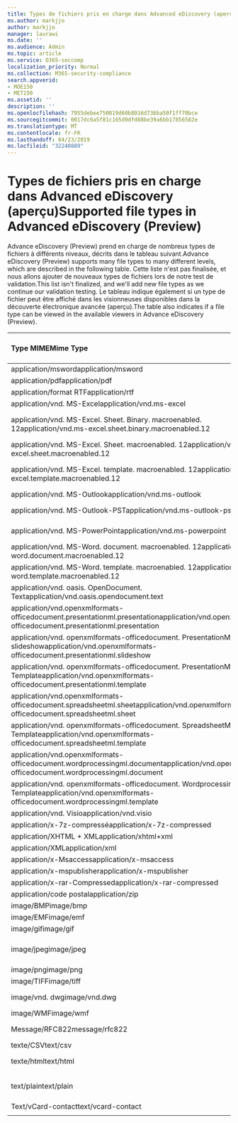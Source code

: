 ```yaml
---
title: Types de fichiers pris en charge dans Advanced eDiscovery (aperçu)
ms.author: markjjo
author: markjjo
manager: laurawi
ms.date: ''
ms.audience: Admin
ms.topic: article
ms.service: O365-seccomp
localization_priority: Normal
ms.collection: M365-security-compliance
search.appverid:
- MOE150
- MET150
ms.assetid: ''
description: ''
ms.openlocfilehash: 7955debee750019d60b8016d736ba50f1ff70bce
ms.sourcegitcommit: 0017dc6a5f81c165d9dfd88be39a6bb17856582e
ms.translationtype: MT
ms.contentlocale: fr-FR
ms.lasthandoff: 04/23/2019
ms.locfileid: "32240889"
---
```

# <a name="supported-file-types-in-advanced-ediscovery-preview"></a><span data-ttu-id="659bc-102">Types de fichiers pris en charge dans Advanced eDiscovery (aperçu)</span><span class="sxs-lookup"><span data-stu-id="659bc-102">Supported file types in Advanced eDiscovery (Preview)</span></span>

<span data-ttu-id="659bc-103">Advance eDiscovery (Preview) prend en charge de nombreux types de fichiers à différents niveaux, décrits dans le tableau suivant.</span><span class="sxs-lookup"><span data-stu-id="659bc-103">Advance eDiscovery (Preview) supports many file types to many different levels, which are described in the following table.</span></span> <span data-ttu-id="659bc-104">Cette liste n'est pas finalisée, et nous allons ajouter de nouveaux types de fichiers lors de notre test de validation.</span><span class="sxs-lookup"><span data-stu-id="659bc-104">This list isn't finalized, and we'll add new file types as we continue our validation testing.</span></span> <span data-ttu-id="659bc-105">Le tableau indique également si un type de fichier peut être affiché dans les visionneuses disponibles dans la découverte électronique avancée (aperçu).</span><span class="sxs-lookup"><span data-stu-id="659bc-105">The table also indicates if a file type can be viewed in the available viewers in Advance eDiscovery (Preview).</span></span>

| <span data-ttu-id="659bc-106">Type MIME</span><span class="sxs-lookup"><span data-stu-id="659bc-106">Mime Type</span></span> | <span data-ttu-id="659bc-107">Classe file</span><span class="sxs-lookup"><span data-stu-id="659bc-107">File class</span></span> | <span data-ttu-id="659bc-108">Visionneuse Native</span><span class="sxs-lookup"><span data-stu-id="659bc-108">Native viewer</span></span> | <span data-ttu-id="659bc-109">Visionneuse de texte</span><span class="sxs-lookup"><span data-stu-id="659bc-109">Text viewer</span></span> | <span data-ttu-id="659bc-110">Visionneuse d'anNotations</span><span class="sxs-lookup"><span data-stu-id="659bc-110">Annotate viewer</span></span> | <span data-ttu-id="659bc-111">Extraction de conteneur</span><span class="sxs-lookup"><span data-stu-id="659bc-111">Container extraction</span></span> | <span data-ttu-id="659bc-112">Extensions</span><span class="sxs-lookup"><span data-stu-id="659bc-112">Extensions</span></span> |
| :- | :- | :- | :- | :- | :- | :- |
| <span data-ttu-id="659bc-113">application/msword</span><span class="sxs-lookup"><span data-stu-id="659bc-113">application/msword</span></span> | <span data-ttu-id="659bc-114">Document</span><span class="sxs-lookup"><span data-stu-id="659bc-114">Document</span></span> | <span data-ttu-id="659bc-115">Oui</span><span class="sxs-lookup"><span data-stu-id="659bc-115">Yes</span></span> | <span data-ttu-id="659bc-116">Oui</span><span class="sxs-lookup"><span data-stu-id="659bc-116">Yes</span></span> | <span data-ttu-id="659bc-117">Oui</span><span class="sxs-lookup"><span data-stu-id="659bc-117">Yes</span></span> | <span data-ttu-id="659bc-118">Non</span><span class="sxs-lookup"><span data-stu-id="659bc-118">No</span></span> | <span data-ttu-id="659bc-119">. doc;. dat</span><span class="sxs-lookup"><span data-stu-id="659bc-119">.doc; .dat</span></span> |
| <span data-ttu-id="659bc-120">application/pdf</span><span class="sxs-lookup"><span data-stu-id="659bc-120">application/pdf</span></span> | <span data-ttu-id="659bc-121">Document</span><span class="sxs-lookup"><span data-stu-id="659bc-121">Document</span></span> | <span data-ttu-id="659bc-122">Oui</span><span class="sxs-lookup"><span data-stu-id="659bc-122">Yes</span></span> | <span data-ttu-id="659bc-123">Oui</span><span class="sxs-lookup"><span data-stu-id="659bc-123">Yes</span></span> | <span data-ttu-id="659bc-124">Oui</span><span class="sxs-lookup"><span data-stu-id="659bc-124">Yes</span></span> | <span data-ttu-id="659bc-125">Non</span><span class="sxs-lookup"><span data-stu-id="659bc-125">No</span></span> | <span data-ttu-id="659bc-126">.pdf</span><span class="sxs-lookup"><span data-stu-id="659bc-126">.pdf</span></span> |
| <span data-ttu-id="659bc-127">application/format RTF</span><span class="sxs-lookup"><span data-stu-id="659bc-127">application/rtf</span></span> | <span data-ttu-id="659bc-128">Document</span><span class="sxs-lookup"><span data-stu-id="659bc-128">Document</span></span> | <span data-ttu-id="659bc-129">Oui</span><span class="sxs-lookup"><span data-stu-id="659bc-129">Yes</span></span> | <span data-ttu-id="659bc-130">Oui</span><span class="sxs-lookup"><span data-stu-id="659bc-130">Yes</span></span> | <span data-ttu-id="659bc-131">Oui</span><span class="sxs-lookup"><span data-stu-id="659bc-131">Yes</span></span> | <span data-ttu-id="659bc-132">Non</span><span class="sxs-lookup"><span data-stu-id="659bc-132">No</span></span> | <span data-ttu-id="659bc-133">. rtf;. équ</span><span class="sxs-lookup"><span data-stu-id="659bc-133">.rtf;.doc</span></span> |
| <span data-ttu-id="659bc-134">application/vnd. MS-Excel</span><span class="sxs-lookup"><span data-stu-id="659bc-134">application/vnd.ms-excel</span></span> | <span data-ttu-id="659bc-135">Document</span><span class="sxs-lookup"><span data-stu-id="659bc-135">Document</span></span> | <span data-ttu-id="659bc-136">Oui</span><span class="sxs-lookup"><span data-stu-id="659bc-136">Yes</span></span> | <span data-ttu-id="659bc-137">Oui</span><span class="sxs-lookup"><span data-stu-id="659bc-137">Yes</span></span> | <span data-ttu-id="659bc-138">Oui</span><span class="sxs-lookup"><span data-stu-id="659bc-138">Yes</span></span> | <span data-ttu-id="659bc-139">Non</span><span class="sxs-lookup"><span data-stu-id="659bc-139">No</span></span> | <span data-ttu-id="659bc-140">. xls;. dat</span><span class="sxs-lookup"><span data-stu-id="659bc-140">.xls; .dat</span></span> |
| <span data-ttu-id="659bc-141">application/vnd. MS-Excel. Sheet. Binary. macroenabled. 12</span><span class="sxs-lookup"><span data-stu-id="659bc-141">application/vnd.ms-excel.sheet.binary.macroenabled.12</span></span> | <span data-ttu-id="659bc-142">Productivité/format de document ouvert</span><span class="sxs-lookup"><span data-stu-id="659bc-142">Productivity / Open Document Format</span></span> | <span data-ttu-id="659bc-143">Oui</span><span class="sxs-lookup"><span data-stu-id="659bc-143">Yes</span></span> | <span data-ttu-id="659bc-144">Oui</span><span class="sxs-lookup"><span data-stu-id="659bc-144">Yes</span></span> | <span data-ttu-id="659bc-145">Non</span><span class="sxs-lookup"><span data-stu-id="659bc-145">No</span></span> | <span data-ttu-id="659bc-146">Non</span><span class="sxs-lookup"><span data-stu-id="659bc-146">No</span></span> | <span data-ttu-id="659bc-147">. xlsb</span><span class="sxs-lookup"><span data-stu-id="659bc-147">.xlsb</span></span> |
| <span data-ttu-id="659bc-148">application/vnd. MS-Excel. Sheet. macroenabled. 12</span><span class="sxs-lookup"><span data-stu-id="659bc-148">application/vnd.ms-excel.sheet.macroenabled.12</span></span> | <span data-ttu-id="659bc-149">Document</span><span class="sxs-lookup"><span data-stu-id="659bc-149">Document</span></span> | <span data-ttu-id="659bc-150">Oui</span><span class="sxs-lookup"><span data-stu-id="659bc-150">Yes</span></span> | <span data-ttu-id="659bc-151">Oui</span><span class="sxs-lookup"><span data-stu-id="659bc-151">Yes</span></span> | <span data-ttu-id="659bc-152">Oui</span><span class="sxs-lookup"><span data-stu-id="659bc-152">Yes</span></span> | <span data-ttu-id="659bc-153">Non</span><span class="sxs-lookup"><span data-stu-id="659bc-153">No</span></span> | <span data-ttu-id="659bc-154">. xlsm</span><span class="sxs-lookup"><span data-stu-id="659bc-154">.xlsm</span></span> |
| <span data-ttu-id="659bc-155">application/vnd. MS-Excel. template. macroenabled. 12</span><span class="sxs-lookup"><span data-stu-id="659bc-155">application/vnd.ms-excel.template.macroenabled.12</span></span> | <span data-ttu-id="659bc-156">Productivité/format de document ouvert</span><span class="sxs-lookup"><span data-stu-id="659bc-156">Productivity / Open Document Format</span></span> | <span data-ttu-id="659bc-157">Non</span><span class="sxs-lookup"><span data-stu-id="659bc-157">No</span></span> | <span data-ttu-id="659bc-158">Oui</span><span class="sxs-lookup"><span data-stu-id="659bc-158">Yes</span></span> | <span data-ttu-id="659bc-159">Non</span><span class="sxs-lookup"><span data-stu-id="659bc-159">No</span></span> | <span data-ttu-id="659bc-160">Non</span><span class="sxs-lookup"><span data-stu-id="659bc-160">No</span></span> | <span data-ttu-id="659bc-161">. xltm</span><span class="sxs-lookup"><span data-stu-id="659bc-161">.xltm</span></span> |
| <span data-ttu-id="659bc-162">application/vnd. MS-Outlook</span><span class="sxs-lookup"><span data-stu-id="659bc-162">application/vnd.ms-outlook</span></span> | <span data-ttu-id="659bc-163">Productivité</span><span class="sxs-lookup"><span data-stu-id="659bc-163">Productivity</span></span> | <span data-ttu-id="659bc-164">Non</span><span class="sxs-lookup"><span data-stu-id="659bc-164">No</span></span> | <span data-ttu-id="659bc-165">Non</span><span class="sxs-lookup"><span data-stu-id="659bc-165">No</span></span> | <span data-ttu-id="659bc-166">Non</span><span class="sxs-lookup"><span data-stu-id="659bc-166">No</span></span> | <span data-ttu-id="659bc-167">Non</span><span class="sxs-lookup"><span data-stu-id="659bc-167">No</span></span> | <span data-ttu-id="659bc-168">. MSG</span><span class="sxs-lookup"><span data-stu-id="659bc-168">.msg</span></span> |
| <span data-ttu-id="659bc-169">application/vnd. MS-Outlook-PST</span><span class="sxs-lookup"><span data-stu-id="659bc-169">application/vnd.ms-outlook-pst</span></span> | <span data-ttu-id="659bc-170">Productivité/collaboration</span><span class="sxs-lookup"><span data-stu-id="659bc-170">Productivity / Collaboration</span></span> | <span data-ttu-id="659bc-171">Non</span><span class="sxs-lookup"><span data-stu-id="659bc-171">No</span></span> | <span data-ttu-id="659bc-172">Non</span><span class="sxs-lookup"><span data-stu-id="659bc-172">No</span></span> | <span data-ttu-id="659bc-173">Non</span><span class="sxs-lookup"><span data-stu-id="659bc-173">No</span></span> | <span data-ttu-id="659bc-174">Oui</span><span class="sxs-lookup"><span data-stu-id="659bc-174">Yes</span></span> | <span data-ttu-id="659bc-175">. pst</span><span class="sxs-lookup"><span data-stu-id="659bc-175">.pst</span></span> |
| <span data-ttu-id="659bc-176">application/vnd. MS-PowerPoint</span><span class="sxs-lookup"><span data-stu-id="659bc-176">application/vnd.ms-powerpoint</span></span> | <span data-ttu-id="659bc-177">Document</span><span class="sxs-lookup"><span data-stu-id="659bc-177">Document</span></span> | <span data-ttu-id="659bc-178">Oui</span><span class="sxs-lookup"><span data-stu-id="659bc-178">Yes</span></span> | <span data-ttu-id="659bc-179">Oui</span><span class="sxs-lookup"><span data-stu-id="659bc-179">Yes</span></span> | <span data-ttu-id="659bc-180">Oui</span><span class="sxs-lookup"><span data-stu-id="659bc-180">Yes</span></span> | <span data-ttu-id="659bc-181">Non</span><span class="sxs-lookup"><span data-stu-id="659bc-181">No</span></span> | <span data-ttu-id="659bc-182">. ppt;. pps;. cafetière</span><span class="sxs-lookup"><span data-stu-id="659bc-182">.ppt; .pps;.pot</span></span> |
| <span data-ttu-id="659bc-183">application/vnd. MS-Word. document. macroenabled. 12</span><span class="sxs-lookup"><span data-stu-id="659bc-183">application/vnd.ms-word.document.macroenabled.12</span></span> | <span data-ttu-id="659bc-184">Document</span><span class="sxs-lookup"><span data-stu-id="659bc-184">Document</span></span> | <span data-ttu-id="659bc-185">Oui</span><span class="sxs-lookup"><span data-stu-id="659bc-185">Yes</span></span> | <span data-ttu-id="659bc-186">Oui</span><span class="sxs-lookup"><span data-stu-id="659bc-186">Yes</span></span> | <span data-ttu-id="659bc-187">Oui</span><span class="sxs-lookup"><span data-stu-id="659bc-187">Yes</span></span> | <span data-ttu-id="659bc-188">Non</span><span class="sxs-lookup"><span data-stu-id="659bc-188">No</span></span> | <span data-ttu-id="659bc-189">.docm</span><span class="sxs-lookup"><span data-stu-id="659bc-189">.docm</span></span> |
| <span data-ttu-id="659bc-190">application/vnd. MS-Word. template. macroenabled. 12</span><span class="sxs-lookup"><span data-stu-id="659bc-190">application/vnd.ms-word.template.macroenabled.12</span></span> | <span data-ttu-id="659bc-191">Document</span><span class="sxs-lookup"><span data-stu-id="659bc-191">Document</span></span> | <span data-ttu-id="659bc-192">Oui</span><span class="sxs-lookup"><span data-stu-id="659bc-192">Yes</span></span> | <span data-ttu-id="659bc-193">Oui</span><span class="sxs-lookup"><span data-stu-id="659bc-193">Yes</span></span> | <span data-ttu-id="659bc-194">Oui</span><span class="sxs-lookup"><span data-stu-id="659bc-194">Yes</span></span> | <span data-ttu-id="659bc-195">Non</span><span class="sxs-lookup"><span data-stu-id="659bc-195">No</span></span> | <span data-ttu-id="659bc-196">. dotm</span><span class="sxs-lookup"><span data-stu-id="659bc-196">.dotm</span></span> |
| <span data-ttu-id="659bc-197">application/vnd. oasis. OpenDocument. Text</span><span class="sxs-lookup"><span data-stu-id="659bc-197">application/vnd.oasis.opendocument.text</span></span> | <span data-ttu-id="659bc-198">Document</span><span class="sxs-lookup"><span data-stu-id="659bc-198">Document</span></span> | <span data-ttu-id="659bc-199">Oui</span><span class="sxs-lookup"><span data-stu-id="659bc-199">Yes</span></span> | <span data-ttu-id="659bc-200">Oui</span><span class="sxs-lookup"><span data-stu-id="659bc-200">Yes</span></span> | <span data-ttu-id="659bc-201">Oui</span><span class="sxs-lookup"><span data-stu-id="659bc-201">Yes</span></span> | <span data-ttu-id="659bc-202">Non</span><span class="sxs-lookup"><span data-stu-id="659bc-202">No</span></span> | <span data-ttu-id="659bc-203">ODT</span><span class="sxs-lookup"><span data-stu-id="659bc-203">.odt;</span></span>  |
| <span data-ttu-id="659bc-204">application/vnd.openxmlformats-officedocument.presentationml.presentation</span><span class="sxs-lookup"><span data-stu-id="659bc-204">application/vnd.openxmlformats-officedocument.presentationml.presentation</span></span> | <span data-ttu-id="659bc-205">Document</span><span class="sxs-lookup"><span data-stu-id="659bc-205">Document</span></span> | <span data-ttu-id="659bc-206">Oui</span><span class="sxs-lookup"><span data-stu-id="659bc-206">Yes</span></span> | <span data-ttu-id="659bc-207">Oui</span><span class="sxs-lookup"><span data-stu-id="659bc-207">Yes</span></span> | <span data-ttu-id="659bc-208">Oui</span><span class="sxs-lookup"><span data-stu-id="659bc-208">Yes</span></span> | <span data-ttu-id="659bc-209">Non</span><span class="sxs-lookup"><span data-stu-id="659bc-209">No</span></span> | <span data-ttu-id="659bc-210">.pptx</span><span class="sxs-lookup"><span data-stu-id="659bc-210">.pptx</span></span> |
| <span data-ttu-id="659bc-211">application/vnd. openxmlformats-officedocument. PresentationML. slideshow</span><span class="sxs-lookup"><span data-stu-id="659bc-211">application/vnd.openxmlformats-officedocument.presentationml.slideshow</span></span> | <span data-ttu-id="659bc-212">Productivité/format de document ouvert</span><span class="sxs-lookup"><span data-stu-id="659bc-212">Productivity / Open Document Format</span></span> | <span data-ttu-id="659bc-213">Oui</span><span class="sxs-lookup"><span data-stu-id="659bc-213">Yes</span></span> | <span data-ttu-id="659bc-214">Oui</span><span class="sxs-lookup"><span data-stu-id="659bc-214">Yes</span></span> | <span data-ttu-id="659bc-215">Oui</span><span class="sxs-lookup"><span data-stu-id="659bc-215">Yes</span></span> | <span data-ttu-id="659bc-216">Non</span><span class="sxs-lookup"><span data-stu-id="659bc-216">No</span></span> | <span data-ttu-id="659bc-217">. ppsx</span><span class="sxs-lookup"><span data-stu-id="659bc-217">.ppsx</span></span> |
| <span data-ttu-id="659bc-218">application/vnd. openxmlformats-officedocument. PresentationML. Template</span><span class="sxs-lookup"><span data-stu-id="659bc-218">application/vnd.openxmlformats-officedocument.presentationml.template</span></span> | <span data-ttu-id="659bc-219">Document</span><span class="sxs-lookup"><span data-stu-id="659bc-219">Document</span></span> | <span data-ttu-id="659bc-220">Oui</span><span class="sxs-lookup"><span data-stu-id="659bc-220">Yes</span></span> | <span data-ttu-id="659bc-221">Oui</span><span class="sxs-lookup"><span data-stu-id="659bc-221">Yes</span></span> | <span data-ttu-id="659bc-222">Oui</span><span class="sxs-lookup"><span data-stu-id="659bc-222">Yes</span></span> | <span data-ttu-id="659bc-223">Non</span><span class="sxs-lookup"><span data-stu-id="659bc-223">No</span></span> | <span data-ttu-id="659bc-224">. potx</span><span class="sxs-lookup"><span data-stu-id="659bc-224">.potx</span></span> |
| <span data-ttu-id="659bc-225">application/vnd.openxmlformats-officedocument.spreadsheetml.sheet</span><span class="sxs-lookup"><span data-stu-id="659bc-225">application/vnd.openxmlformats-officedocument.spreadsheetml.sheet</span></span> | <span data-ttu-id="659bc-226">Document</span><span class="sxs-lookup"><span data-stu-id="659bc-226">Document</span></span> | <span data-ttu-id="659bc-227">Oui</span><span class="sxs-lookup"><span data-stu-id="659bc-227">Yes</span></span> | <span data-ttu-id="659bc-228">Oui</span><span class="sxs-lookup"><span data-stu-id="659bc-228">Yes</span></span> | <span data-ttu-id="659bc-229">Oui</span><span class="sxs-lookup"><span data-stu-id="659bc-229">Yes</span></span> | <span data-ttu-id="659bc-230">Non</span><span class="sxs-lookup"><span data-stu-id="659bc-230">No</span></span> | <span data-ttu-id="659bc-231">. xlsx</span><span class="sxs-lookup"><span data-stu-id="659bc-231">.xlsx</span></span> |
| <span data-ttu-id="659bc-232">application/vnd. openxmlformats-officedocument. SpreadsheetML. Template</span><span class="sxs-lookup"><span data-stu-id="659bc-232">application/vnd.openxmlformats-officedocument.spreadsheetml.template</span></span> | <span data-ttu-id="659bc-233">Document</span><span class="sxs-lookup"><span data-stu-id="659bc-233">Document</span></span> | <span data-ttu-id="659bc-234">Oui</span><span class="sxs-lookup"><span data-stu-id="659bc-234">Yes</span></span> | <span data-ttu-id="659bc-235">Oui</span><span class="sxs-lookup"><span data-stu-id="659bc-235">Yes</span></span> | <span data-ttu-id="659bc-236">Oui</span><span class="sxs-lookup"><span data-stu-id="659bc-236">Yes</span></span> | <span data-ttu-id="659bc-237">Non</span><span class="sxs-lookup"><span data-stu-id="659bc-237">No</span></span> | <span data-ttu-id="659bc-238">. xltx</span><span class="sxs-lookup"><span data-stu-id="659bc-238">.xltx</span></span> |
| <span data-ttu-id="659bc-239">application/vnd.openxmlformats-officedocument.wordprocessingml.document</span><span class="sxs-lookup"><span data-stu-id="659bc-239">application/vnd.openxmlformats-officedocument.wordprocessingml.document</span></span> | <span data-ttu-id="659bc-240">Document</span><span class="sxs-lookup"><span data-stu-id="659bc-240">Document</span></span> | <span data-ttu-id="659bc-241">Oui</span><span class="sxs-lookup"><span data-stu-id="659bc-241">Yes</span></span> | <span data-ttu-id="659bc-242">Oui</span><span class="sxs-lookup"><span data-stu-id="659bc-242">Yes</span></span> | <span data-ttu-id="659bc-243">Oui</span><span class="sxs-lookup"><span data-stu-id="659bc-243">Yes</span></span> | <span data-ttu-id="659bc-244">Non</span><span class="sxs-lookup"><span data-stu-id="659bc-244">No</span></span> | <span data-ttu-id="659bc-245">. docx</span><span class="sxs-lookup"><span data-stu-id="659bc-245">.docx</span></span> |
| <span data-ttu-id="659bc-246">application/vnd. openxmlformats-officedocument. WordprocessingML. Template</span><span class="sxs-lookup"><span data-stu-id="659bc-246">application/vnd.openxmlformats-officedocument.wordprocessingml.template</span></span> | <span data-ttu-id="659bc-247">Document</span><span class="sxs-lookup"><span data-stu-id="659bc-247">Document</span></span> | <span data-ttu-id="659bc-248">Oui</span><span class="sxs-lookup"><span data-stu-id="659bc-248">Yes</span></span> | <span data-ttu-id="659bc-249">Oui</span><span class="sxs-lookup"><span data-stu-id="659bc-249">Yes</span></span> | <span data-ttu-id="659bc-250">Oui</span><span class="sxs-lookup"><span data-stu-id="659bc-250">Yes</span></span> | <span data-ttu-id="659bc-251">Non</span><span class="sxs-lookup"><span data-stu-id="659bc-251">No</span></span> | <span data-ttu-id="659bc-252">. dotx</span><span class="sxs-lookup"><span data-stu-id="659bc-252">.dotx</span></span> |
| <span data-ttu-id="659bc-253">application/vnd. Visio</span><span class="sxs-lookup"><span data-stu-id="659bc-253">application/vnd.visio</span></span> | <span data-ttu-id="659bc-254">Document</span><span class="sxs-lookup"><span data-stu-id="659bc-254">Document</span></span> | <span data-ttu-id="659bc-255">Oui</span><span class="sxs-lookup"><span data-stu-id="659bc-255">Yes</span></span> | <span data-ttu-id="659bc-256">Oui</span><span class="sxs-lookup"><span data-stu-id="659bc-256">Yes</span></span> | <span data-ttu-id="659bc-257">Oui</span><span class="sxs-lookup"><span data-stu-id="659bc-257">Yes</span></span> | <span data-ttu-id="659bc-258">Non</span><span class="sxs-lookup"><span data-stu-id="659bc-258">No</span></span> | <span data-ttu-id="659bc-259">. VSD</span><span class="sxs-lookup"><span data-stu-id="659bc-259">.vsd</span></span> |
| <span data-ttu-id="659bc-260">application/x-7z-compressé</span><span class="sxs-lookup"><span data-stu-id="659bc-260">application/x-7z-compressed</span></span> | <span data-ttu-id="659bc-261">Archive/conteneur</span><span class="sxs-lookup"><span data-stu-id="659bc-261">Archive / Container</span></span> | <span data-ttu-id="659bc-262">Non</span><span class="sxs-lookup"><span data-stu-id="659bc-262">No</span></span> | <span data-ttu-id="659bc-263">Non</span><span class="sxs-lookup"><span data-stu-id="659bc-263">No</span></span> | <span data-ttu-id="659bc-264">Non</span><span class="sxs-lookup"><span data-stu-id="659bc-264">No</span></span> | <span data-ttu-id="659bc-265">Oui</span><span class="sxs-lookup"><span data-stu-id="659bc-265">Yes</span></span> | <span data-ttu-id="659bc-266">.7z</span><span class="sxs-lookup"><span data-stu-id="659bc-266">.7z</span></span> |
| <span data-ttu-id="659bc-267">application/XHTML + XML</span><span class="sxs-lookup"><span data-stu-id="659bc-267">application/xhtml+xml</span></span> | <span data-ttu-id="659bc-268">Document</span><span class="sxs-lookup"><span data-stu-id="659bc-268">Document</span></span> | <span data-ttu-id="659bc-269">Oui</span><span class="sxs-lookup"><span data-stu-id="659bc-269">Yes</span></span> | <span data-ttu-id="659bc-270">Oui</span><span class="sxs-lookup"><span data-stu-id="659bc-270">Yes</span></span> | <span data-ttu-id="659bc-271">Oui</span><span class="sxs-lookup"><span data-stu-id="659bc-271">Yes</span></span> | <span data-ttu-id="659bc-272">Non</span><span class="sxs-lookup"><span data-stu-id="659bc-272">No</span></span> | <span data-ttu-id="659bc-273">. XHTML</span><span class="sxs-lookup"><span data-stu-id="659bc-273">.xhtml</span></span> |
| <span data-ttu-id="659bc-274">application/XML</span><span class="sxs-lookup"><span data-stu-id="659bc-274">application/xml</span></span> | <span data-ttu-id="659bc-275">Document</span><span class="sxs-lookup"><span data-stu-id="659bc-275">Document</span></span> | <span data-ttu-id="659bc-276">Oui</span><span class="sxs-lookup"><span data-stu-id="659bc-276">Yes</span></span> | <span data-ttu-id="659bc-277">Oui</span><span class="sxs-lookup"><span data-stu-id="659bc-277">Yes</span></span> | <span data-ttu-id="659bc-278">Oui</span><span class="sxs-lookup"><span data-stu-id="659bc-278">Yes</span></span> | <span data-ttu-id="659bc-279">Non</span><span class="sxs-lookup"><span data-stu-id="659bc-279">No</span></span> | <span data-ttu-id="659bc-280">. Xml</span><span class="sxs-lookup"><span data-stu-id="659bc-280">.xml</span></span> |
| <span data-ttu-id="659bc-281">application/x-Msaccess</span><span class="sxs-lookup"><span data-stu-id="659bc-281">application/x-msaccess</span></span> | <span data-ttu-id="659bc-282">Document</span><span class="sxs-lookup"><span data-stu-id="659bc-282">Document</span></span> | <span data-ttu-id="659bc-283">Oui</span><span class="sxs-lookup"><span data-stu-id="659bc-283">Yes</span></span> | <span data-ttu-id="659bc-284">Oui</span><span class="sxs-lookup"><span data-stu-id="659bc-284">Yes</span></span> | <span data-ttu-id="659bc-285">Oui</span><span class="sxs-lookup"><span data-stu-id="659bc-285">Yes</span></span> | <span data-ttu-id="659bc-286">Non</span><span class="sxs-lookup"><span data-stu-id="659bc-286">No</span></span> | <span data-ttu-id="659bc-287">. mdb</span><span class="sxs-lookup"><span data-stu-id="659bc-287">.mdb</span></span> |
| <span data-ttu-id="659bc-288">application/x-mspublisher</span><span class="sxs-lookup"><span data-stu-id="659bc-288">application/x-mspublisher</span></span> | <span data-ttu-id="659bc-289">Document</span><span class="sxs-lookup"><span data-stu-id="659bc-289">Document</span></span> | <span data-ttu-id="659bc-290">Oui</span><span class="sxs-lookup"><span data-stu-id="659bc-290">Yes</span></span> | <span data-ttu-id="659bc-291">Oui</span><span class="sxs-lookup"><span data-stu-id="659bc-291">Yes</span></span> | <span data-ttu-id="659bc-292">Oui</span><span class="sxs-lookup"><span data-stu-id="659bc-292">Yes</span></span> | <span data-ttu-id="659bc-293">Non</span><span class="sxs-lookup"><span data-stu-id="659bc-293">No</span></span> | <span data-ttu-id="659bc-294">. pub</span><span class="sxs-lookup"><span data-stu-id="659bc-294">.pub</span></span> |
| <span data-ttu-id="659bc-295">application/x-rar-Compressed</span><span class="sxs-lookup"><span data-stu-id="659bc-295">application/x-rar-compressed</span></span> | <span data-ttu-id="659bc-296">Archive/conteneur</span><span class="sxs-lookup"><span data-stu-id="659bc-296">Archive / Container</span></span> | <span data-ttu-id="659bc-297">Non</span><span class="sxs-lookup"><span data-stu-id="659bc-297">No</span></span> | <span data-ttu-id="659bc-298">Non</span><span class="sxs-lookup"><span data-stu-id="659bc-298">No</span></span> | <span data-ttu-id="659bc-299">Non</span><span class="sxs-lookup"><span data-stu-id="659bc-299">No</span></span> | <span data-ttu-id="659bc-300">Oui</span><span class="sxs-lookup"><span data-stu-id="659bc-300">Yes</span></span> | <span data-ttu-id="659bc-301">. rar</span><span class="sxs-lookup"><span data-stu-id="659bc-301">.rar</span></span> |
| <span data-ttu-id="659bc-302">application/code postal</span><span class="sxs-lookup"><span data-stu-id="659bc-302">application/zip</span></span> | <span data-ttu-id="659bc-303">Archive/conteneur</span><span class="sxs-lookup"><span data-stu-id="659bc-303">Archive / Container</span></span> | <span data-ttu-id="659bc-304">Non</span><span class="sxs-lookup"><span data-stu-id="659bc-304">No</span></span> | <span data-ttu-id="659bc-305">Non</span><span class="sxs-lookup"><span data-stu-id="659bc-305">No</span></span> | <span data-ttu-id="659bc-306">Non</span><span class="sxs-lookup"><span data-stu-id="659bc-306">No</span></span> | <span data-ttu-id="659bc-307">Oui</span><span class="sxs-lookup"><span data-stu-id="659bc-307">Yes</span></span> | <span data-ttu-id="659bc-308">. zip</span><span class="sxs-lookup"><span data-stu-id="659bc-308">.zip</span></span> |
| <span data-ttu-id="659bc-309">image/BMP</span><span class="sxs-lookup"><span data-stu-id="659bc-309">image/bmp</span></span> | <span data-ttu-id="659bc-310">Image</span><span class="sxs-lookup"><span data-stu-id="659bc-310">Image</span></span> | <span data-ttu-id="659bc-311">Oui</span><span class="sxs-lookup"><span data-stu-id="659bc-311">Yes</span></span> | <span data-ttu-id="659bc-312">Oui</span><span class="sxs-lookup"><span data-stu-id="659bc-312">Yes</span></span> | <span data-ttu-id="659bc-313">Oui</span><span class="sxs-lookup"><span data-stu-id="659bc-313">Yes</span></span> | <span data-ttu-id="659bc-314">Non</span><span class="sxs-lookup"><span data-stu-id="659bc-314">No</span></span> | <span data-ttu-id="659bc-315">.bmp</span><span class="sxs-lookup"><span data-stu-id="659bc-315">.bmp</span></span> |
| <span data-ttu-id="659bc-316">image/EMF</span><span class="sxs-lookup"><span data-stu-id="659bc-316">image/emf</span></span> | <span data-ttu-id="659bc-317">Image</span><span class="sxs-lookup"><span data-stu-id="659bc-317">Image</span></span> | <span data-ttu-id="659bc-318">Oui</span><span class="sxs-lookup"><span data-stu-id="659bc-318">Yes</span></span> | <span data-ttu-id="659bc-319">Oui</span><span class="sxs-lookup"><span data-stu-id="659bc-319">Yes</span></span> | <span data-ttu-id="659bc-320">Oui</span><span class="sxs-lookup"><span data-stu-id="659bc-320">Yes</span></span> | <span data-ttu-id="659bc-321">Non</span><span class="sxs-lookup"><span data-stu-id="659bc-321">No</span></span> | <span data-ttu-id="659bc-322">. EMF</span><span class="sxs-lookup"><span data-stu-id="659bc-322">.emf</span></span> |
| <span data-ttu-id="659bc-323">image/gif</span><span class="sxs-lookup"><span data-stu-id="659bc-323">image/gif</span></span> | <span data-ttu-id="659bc-324">Document</span><span class="sxs-lookup"><span data-stu-id="659bc-324">Document</span></span> | <span data-ttu-id="659bc-325">Oui</span><span class="sxs-lookup"><span data-stu-id="659bc-325">Yes</span></span> | <span data-ttu-id="659bc-326">Oui</span><span class="sxs-lookup"><span data-stu-id="659bc-326">Yes</span></span> | <span data-ttu-id="659bc-327">Oui</span><span class="sxs-lookup"><span data-stu-id="659bc-327">Yes</span></span> | <span data-ttu-id="659bc-328">Non</span><span class="sxs-lookup"><span data-stu-id="659bc-328">No</span></span> | <span data-ttu-id="659bc-329">.gif</span><span class="sxs-lookup"><span data-stu-id="659bc-329">.gif</span></span> |
| <span data-ttu-id="659bc-330">image/jpeg</span><span class="sxs-lookup"><span data-stu-id="659bc-330">image/jpeg</span></span> | <span data-ttu-id="659bc-331">Image</span><span class="sxs-lookup"><span data-stu-id="659bc-331">Image</span></span> | <span data-ttu-id="659bc-332">Oui</span><span class="sxs-lookup"><span data-stu-id="659bc-332">Yes</span></span> | <span data-ttu-id="659bc-333">Oui</span><span class="sxs-lookup"><span data-stu-id="659bc-333">Yes</span></span> | <span data-ttu-id="659bc-334">Oui</span><span class="sxs-lookup"><span data-stu-id="659bc-334">Yes</span></span> | <span data-ttu-id="659bc-335">Non</span><span class="sxs-lookup"><span data-stu-id="659bc-335">No</span></span> | <span data-ttu-id="659bc-336">. jpg;. jpeg;. dat;. jpgt</span><span class="sxs-lookup"><span data-stu-id="659bc-336">.jpg; .jpeg; .dat;.jpgt</span></span> |
| <span data-ttu-id="659bc-337">image/png</span><span class="sxs-lookup"><span data-stu-id="659bc-337">image/png</span></span> | <span data-ttu-id="659bc-338">Image</span><span class="sxs-lookup"><span data-stu-id="659bc-338">Image</span></span> | <span data-ttu-id="659bc-339">Oui</span><span class="sxs-lookup"><span data-stu-id="659bc-339">Yes</span></span> | <span data-ttu-id="659bc-340">Oui</span><span class="sxs-lookup"><span data-stu-id="659bc-340">Yes</span></span> | <span data-ttu-id="659bc-341">Oui</span><span class="sxs-lookup"><span data-stu-id="659bc-341">Yes</span></span> | <span data-ttu-id="659bc-342">Non</span><span class="sxs-lookup"><span data-stu-id="659bc-342">No</span></span> | <span data-ttu-id="659bc-343">.png</span><span class="sxs-lookup"><span data-stu-id="659bc-343">.png</span></span> |
| <span data-ttu-id="659bc-344">image/TIFF</span><span class="sxs-lookup"><span data-stu-id="659bc-344">image/tiff</span></span> | <span data-ttu-id="659bc-345">Image</span><span class="sxs-lookup"><span data-stu-id="659bc-345">Image</span></span> | <span data-ttu-id="659bc-346">Oui</span><span class="sxs-lookup"><span data-stu-id="659bc-346">Yes</span></span> | <span data-ttu-id="659bc-347">Oui</span><span class="sxs-lookup"><span data-stu-id="659bc-347">Yes</span></span> | <span data-ttu-id="659bc-348">Oui</span><span class="sxs-lookup"><span data-stu-id="659bc-348">Yes</span></span> | <span data-ttu-id="659bc-349">Non</span><span class="sxs-lookup"><span data-stu-id="659bc-349">No</span></span> | <span data-ttu-id="659bc-350">. TIF</span><span class="sxs-lookup"><span data-stu-id="659bc-350">.tif</span></span> |
| <span data-ttu-id="659bc-351">image/vnd. dwg</span><span class="sxs-lookup"><span data-stu-id="659bc-351">image/vnd.dwg</span></span> | <span data-ttu-id="659bc-352">Document</span><span class="sxs-lookup"><span data-stu-id="659bc-352">Document</span></span> | <span data-ttu-id="659bc-353">Oui</span><span class="sxs-lookup"><span data-stu-id="659bc-353">Yes</span></span> | <span data-ttu-id="659bc-354">Oui</span><span class="sxs-lookup"><span data-stu-id="659bc-354">Yes</span></span> | <span data-ttu-id="659bc-355">Oui</span><span class="sxs-lookup"><span data-stu-id="659bc-355">Yes</span></span> | <span data-ttu-id="659bc-356">Non</span><span class="sxs-lookup"><span data-stu-id="659bc-356">No</span></span> | <span data-ttu-id="659bc-357">. dwg;. format</span><span class="sxs-lookup"><span data-stu-id="659bc-357">.dwg;.dxf;</span></span> |
| <span data-ttu-id="659bc-358">image/WMF</span><span class="sxs-lookup"><span data-stu-id="659bc-358">image/wmf</span></span> | <span data-ttu-id="659bc-359">Document</span><span class="sxs-lookup"><span data-stu-id="659bc-359">Document</span></span> | <span data-ttu-id="659bc-360">Oui</span><span class="sxs-lookup"><span data-stu-id="659bc-360">Yes</span></span> | <span data-ttu-id="659bc-361">Oui</span><span class="sxs-lookup"><span data-stu-id="659bc-361">Yes</span></span> | <span data-ttu-id="659bc-362">Oui</span><span class="sxs-lookup"><span data-stu-id="659bc-362">Yes</span></span> | <span data-ttu-id="659bc-363">Non</span><span class="sxs-lookup"><span data-stu-id="659bc-363">No</span></span> | <span data-ttu-id="659bc-364">. wmf</span><span class="sxs-lookup"><span data-stu-id="659bc-364">.wmf</span></span> |
| <span data-ttu-id="659bc-365">Message/RFC822</span><span class="sxs-lookup"><span data-stu-id="659bc-365">message/rfc822</span></span> | <span data-ttu-id="659bc-366">Productivité/collaboration</span><span class="sxs-lookup"><span data-stu-id="659bc-366">Productivity / Collaboration</span></span> | <span data-ttu-id="659bc-367">Non</span><span class="sxs-lookup"><span data-stu-id="659bc-367">No</span></span> | <span data-ttu-id="659bc-368">Non</span><span class="sxs-lookup"><span data-stu-id="659bc-368">No</span></span> | <span data-ttu-id="659bc-369">Non</span><span class="sxs-lookup"><span data-stu-id="659bc-369">No</span></span> | <span data-ttu-id="659bc-370">Non</span><span class="sxs-lookup"><span data-stu-id="659bc-370">No</span></span> | <span data-ttu-id="659bc-371">. eml</span><span class="sxs-lookup"><span data-stu-id="659bc-371">.eml</span></span> |
| <span data-ttu-id="659bc-372">texte/CSV</span><span class="sxs-lookup"><span data-stu-id="659bc-372">text/csv</span></span> | <span data-ttu-id="659bc-373">Document</span><span class="sxs-lookup"><span data-stu-id="659bc-373">Document</span></span> | <span data-ttu-id="659bc-374">Oui</span><span class="sxs-lookup"><span data-stu-id="659bc-374">Yes</span></span> | <span data-ttu-id="659bc-375">Oui</span><span class="sxs-lookup"><span data-stu-id="659bc-375">Yes</span></span> | <span data-ttu-id="659bc-376">Oui</span><span class="sxs-lookup"><span data-stu-id="659bc-376">Yes</span></span> | <span data-ttu-id="659bc-377">Non</span><span class="sxs-lookup"><span data-stu-id="659bc-377">No</span></span> | <span data-ttu-id="659bc-378">. csv</span><span class="sxs-lookup"><span data-stu-id="659bc-378">.csv</span></span> |
| <span data-ttu-id="659bc-379">texte/html</span><span class="sxs-lookup"><span data-stu-id="659bc-379">text/html</span></span> | <span data-ttu-id="659bc-380">Document</span><span class="sxs-lookup"><span data-stu-id="659bc-380">Document</span></span> | <span data-ttu-id="659bc-381">Oui</span><span class="sxs-lookup"><span data-stu-id="659bc-381">Yes</span></span> | <span data-ttu-id="659bc-382">Oui</span><span class="sxs-lookup"><span data-stu-id="659bc-382">Yes</span></span> | <span data-ttu-id="659bc-383">Oui</span><span class="sxs-lookup"><span data-stu-id="659bc-383">Yes</span></span> | <span data-ttu-id="659bc-384">Non</span><span class="sxs-lookup"><span data-stu-id="659bc-384">No</span></span> | <span data-ttu-id="659bc-385">. html;. shtml;. htm</span><span class="sxs-lookup"><span data-stu-id="659bc-385">.html;.shtml; .htm</span></span> |
| <span data-ttu-id="659bc-386">text/plain</span><span class="sxs-lookup"><span data-stu-id="659bc-386">text/plain</span></span> | <span data-ttu-id="659bc-387">Document</span><span class="sxs-lookup"><span data-stu-id="659bc-387">Document</span></span> | <span data-ttu-id="659bc-388">Oui</span><span class="sxs-lookup"><span data-stu-id="659bc-388">Yes</span></span> | <span data-ttu-id="659bc-389">Oui</span><span class="sxs-lookup"><span data-stu-id="659bc-389">Yes</span></span> | <span data-ttu-id="659bc-390">Oui</span><span class="sxs-lookup"><span data-stu-id="659bc-390">Yes</span></span> | <span data-ttu-id="659bc-391">Non</span><span class="sxs-lookup"><span data-stu-id="659bc-391">No</span></span> | <span data-ttu-id="659bc-392">. txt;. css;. con;. pl;. csv;. dat</span><span class="sxs-lookup"><span data-stu-id="659bc-392">.txt; .css;.con; .pl; .csv; .dat</span></span> |
| <span data-ttu-id="659bc-393">Text/vCard-contact</span><span class="sxs-lookup"><span data-stu-id="659bc-393">text/vcard-contact</span></span> | <span data-ttu-id="659bc-394">Document</span><span class="sxs-lookup"><span data-stu-id="659bc-394">Document</span></span> | <span data-ttu-id="659bc-395">Oui</span><span class="sxs-lookup"><span data-stu-id="659bc-395">Yes</span></span> | <span data-ttu-id="659bc-396">Oui</span><span class="sxs-lookup"><span data-stu-id="659bc-396">Yes</span></span> | <span data-ttu-id="659bc-397">Oui</span><span class="sxs-lookup"><span data-stu-id="659bc-397">Yes</span></span> | <span data-ttu-id="659bc-398">Non</span><span class="sxs-lookup"><span data-stu-id="659bc-398">No</span></span> | <span data-ttu-id="659bc-399">. vcf</span><span class="sxs-lookup"><span data-stu-id="659bc-399">.vcf</span></span> |
||||||||
